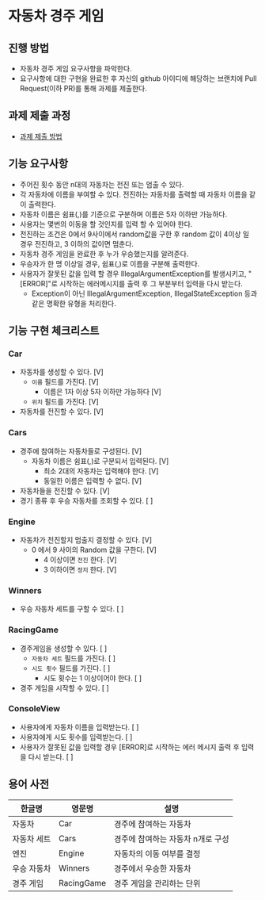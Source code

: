 # 자동차 경주 게임

## 진행 방법
* 자동차 경주 게임 요구사항을 파악한다.
* 요구사항에 대한 구현을 완료한 후 자신의 github 아이디에 해당하는 브랜치에 Pull Request(이하 PR)를 통해 과제를 제출한다.

## 과제 제출 과정
* [과제 제출 방법](https://github.com/next-step/nextstep-docs/tree/master/precourse)

## 기능 요구사항
* 주어진 횟수 동안 n대의 자동차는 전진 또는 멈출 수 있다.
* 각 자동차에 이름을 부여할 수 있다. 전진하는 자동차를 출력할 때 자동차 이름을 같이 출력한다.
* 자동차 이름은 쉼표(,)를 기준으로 구분하며 이름은 5자 이하만 가능하다.
* 사용자는 몇번의 이동을 할 것인지를 입력 할 수 있어야 한다.
* 전진하는 조건은 0에서 9사이에서 random값을 구한 후 random 값이 4이상 일 경우 전진하고, 3 이하의 값이면 멈춘다.
* 자동차 경주 게임을 완료한 후 누가 우승했는지를 알려준다.
* 우승자가 한 명 이상일 경우, 쉼표(,)로 이름을 구분해 출력한다.
* 사용자가 잘못된 값을 입력 할 경우 IllegalArgumentException를 발생시키고, "[ERROR]"로 시작하는 에러메시지를 출력 후 그 부분부터 입력을 다시 받는다.
    * Exception이 아닌 IllegalArgumentException, IllegalStateException 등과 같은 명확한 유형을 처리한다.

## 기능 구현 체크리스트

### Car

- 자동차를 생성할 수 있다. [V] 
  - `이름` 필드를 가진다. [V] 
    - 이름은 1자 이상 5자 이하만 가능하다 [V]
  - `위치` 필드를 가진다. [V]
- 자동차를 전진할 수 있다. [V]

### Cars

- 경주에 참여하는 자동차들로 구성된다. [V]
  - 자동차 이름은 쉼표(,)로 구분되서 입력된다. [V]
    - 최소 2대의 자동차는 입력해야 한다. [V]
    - 동일한 이름은 입력할 수 없다. [V]
- 자동차들을 전진할 수 있다. [V]
- 경기 종류 후 우승 자동차를 조회할 수 있다. [ ]

### Engine

- 자동차가 전진할지 멈출지 결정할 수 있다. [V] 
  - 0 에서 9 사이의 Random 값을 구한다. [V] 
    - 4 이상이면 `전진` 한다. [V]
    - 3 이하이면 `정지` 한다. [V]

### Winners

- 우승 자동차 세트를 구할 수 있다. [ ]

### RacingGame

- 경주게임을 생성할 수 있다. [ ] 
  - `자동차 세트` 필드를 가진다. [ ] 
  - `시도 횟수` 필드를 가진다. [ ]
      - 시도 횟수는 1 이상이어야 한다. [ ]
- 경주 게임을 시작할 수 있다. [ ]

### ConsoleView

- 사용자에게 자동차 이름을 입력받는다. [ ]
- 사용자에게 시도 횟수를 입력받는다. [ ]
- 사용자가 잘못된 값을 입력할 경우 [ERROR]로 시작하는 에러 메시지 출력 후 입력을 다시 받는다. [ ]

## 용어 사전

| 한글명 | 영문명 | 설명 |
| --- | --- | --- |
| 자동차 | Car | 경주에 참여하는 자동차 |
| 자동차 세트 | Cars | 경주에 참여하는 자동차 n개로 구성 |
| 엔진 | Engine | 자동차의 이동 여부를 결정 |
| 우승 자동차 | Winners | 경주에서 우승한 자동차 |
| 경주 게임 | RacingGame | 경주 게임을 관리하는 단위 |